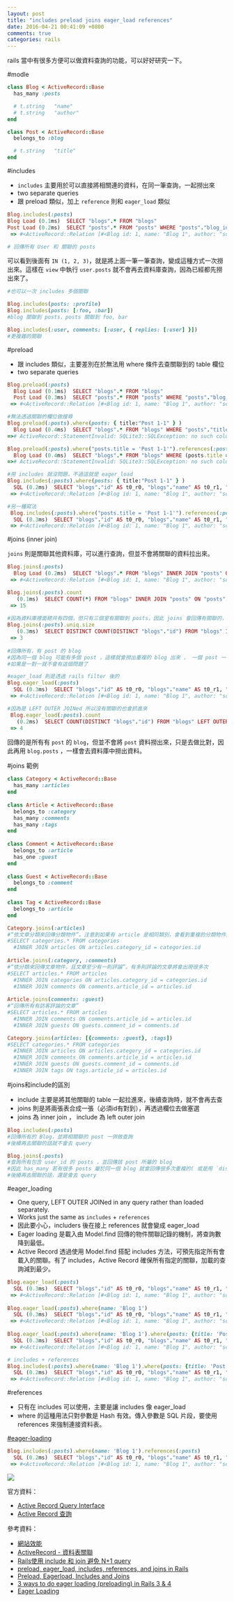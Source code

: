 ```yaml
---
layout: post
title: "includes preload joins eager_load references"
date: 2016-04-21 00:41:09 +0800
comments: true
categories: rails
---
```


rails 當中有很多方便可以做資料查詢的功能，可以好好研究一下。

<!-- more -->

#modle

```ruby
class Blog < ActiveRecord::Base
  has_many :posts

  # t.string   "name"
  # t.string   "author"
end

class Post < ActiveRecord::Base
  belongs_to :blog

  # t.string   "title"
end
```

#includes

* `includes` 主要用於可以直接將相關連的資料，在同一筆查詢，一起撈出來
* two separate queries
* 跟 preload 類似，加上 `reference` 則和 `eager_load` 類似

```ruby
Blog.includes(:posts)
Blog Load (0.1ms)  SELECT "blogs".* FROM "blogs"
Post Load (0.2ms)  SELECT "posts".* FROM "posts" WHERE "posts"."blog_id" IN (1, 2, 3)
 => #<ActiveRecord::Relation [#<Blog id: 1, name: "Blog 1", author: "someone", created_at: "2016-04-20 14:26:01", updated_at: "2016-04-20 14:26:01">, #<Blog id: 2, name: "Blog 2", author: "someone", created_at: "2016-04-20 14:26:01", updated_at: "2016-04-20 14:26:01">, #<Blog id: 3, name: "Blog 3", author: "someone", created_at: "2016-04-20 14:26:01", updated_at: "2016-04-20 14:26:01">]>

# 回傳所有 User 和 關聯的 posts
```
可以看到後面有 `IN (1, 2, 3)`，就是將上面一筆一筆查詢，變成這種方式一次撈出來。這樣在 `view` 中執行 `user.posts` 就不會再去資料庫查詢，因為已經都先撈出來了。

```ruby
#也可以一次 includes 多個關聯

Blog.includes(posts: :profile)
Blog.includes(posts: [:foo, :bar])
#blog 關聯到 posts，posts 關聯到 foo, bar

Blog.includes(:user, comments: [:user, { replies: [:user] }])
#更複雜的關聯
```

#preload

* 跟 includes 類似，主要差別在於無法用 where 條件去查關聯到的 table 欄位
* two separate queries

```ruby
Blog.preload(:posts)
  Blog Load (0.1ms)  SELECT "blogs".* FROM "blogs"
  Post Load (0.3ms)  SELECT "posts".* FROM "posts" WHERE "posts"."blog_id" IN (1, 2, 3)
 => #<ActiveRecord::Relation [#<Blog id: 1, name: "Blog 1", author: "someone", created_at: "2016-04-20 14:26:01", updated_at: "2016-04-20 14:26:01">, #<Blog id: 2, name: "Blog 2", author: "someone", created_at: "2016-04-20 14:26:01", updated_at: "2016-04-20 14:26:01">, #<Blog id: 3, name: "Blog 3", author: "someone", created_at: "2016-04-20 14:26:01", updated_at: "2016-04-20 14:26:01">]>
```

```ruby
#無法透過關聯的欄位做搜尋
Blog.preload(:posts).where(posts: { title:"Post 1-1" } )
  Blog Load (0.4ms)  SELECT "blogs".* FROM "blogs" WHERE "posts"."title" = ?  [["title", "Post 1-1"]]
=># ActiveRecord::StatementInvalid: SQLite3::SQLException: no such column: posts.title: SELECT "blogs".* FROM "blogs" WHERE "posts"."title" = ?

Blog.preload(:posts).where("posts.title = 'Post 1-1'").references(:post)
  Blog Load (0.4ms)  SELECT "blogs".* FROM "blogs" WHERE (posts.title = 'Post 1-1')
=># ActiveRecord::StatementInvalid: SQLite3::SQLException: no such column: posts.title: SELECT "blogs".* FROM "blogs" WHERE (posts.title = 'Post 1-1')

#用 includes 就沒問題，不過這就是 eager_load
Blog.includes(:posts).where(posts: { title:"Post 1-1" } )
  SQL (0.2ms)  SELECT "blogs"."id" AS t0_r0, "blogs"."name" AS t0_r1, "blogs"."author" AS t0_r2, "blogs"."created_at" AS t0_r3, "blogs"."updated_at" AS t0_r4, "posts"."id" AS t1_r0, "posts"."title" AS t1_r1, "posts"."blog_id" AS t1_r2, "posts"."user_id" AS t1_r3, "posts"."created_at" AS t1_r4, "posts"."updated_at" AS t1_r5 FROM "blogs" LEFT OUTER JOIN "posts" ON "posts"."blog_id" = "blogs"."id" WHERE "posts"."title" = ?  [["title", "Post 1-1"]]
 => #<ActiveRecord::Relation [#<Blog id: 1, name: "Blog 1", author: "someone", created_at: "2016-04-20 14:26:01", updated_at: "2016-04-20 14:26:01">]>

#另一種寫法 
 Blog.includes(:posts).where("posts.title = 'Post 1-1'").references(:post)
  SQL (0.3ms)  SELECT "blogs"."id" AS t0_r0, "blogs"."name" AS t0_r1, "blogs"."author" AS t0_r2, "blogs"."created_at" AS t0_r3, "blogs"."updated_at" AS t0_r4, "posts"."id" AS t1_r0, "posts"."title" AS t1_r1, "posts"."blog_id" AS t1_r2, "posts"."user_id" AS t1_r3, "posts"."created_at" AS t1_r4, "posts"."updated_at" AS t1_r5 FROM "blogs" LEFT OUTER JOIN "posts" ON "posts"."blog_id" = "blogs"."id" WHERE (posts.title = 'Post 1-1')
 => #<ActiveRecord::Relation [#<Blog id: 1, name: "Blog 1", author: "someone", created_at: "2016-04-20 14:26:01", updated_at: "2016-04-20 14:26:01">]>
```

#joins (inner join)

`joins` 則是關聯其他資料庫，可以進行查詢，但並不會將關聯的資料拉出來。

```ruby
Blog.joins(:posts)
  Blog Load (0.2ms)  SELECT "blogs".* FROM "blogs" INNER JOIN "posts" ON "posts"."blog_id" = "blogs"."id"
 => #<ActiveRecord::Relation [#<Blog id: 1, name: "Blog 1", author: "someone", created_at: "2016-04-20 14:26:01", updated_at: "2016-04-20 14:26:01">, #<Blog id: 1, name: "Blog 1", author: "someone", created_at: "2016-04-20 14:26:01", updated_at: "2016-04-20 14:26:01">, #<Blog id: 1, name: "Blog 1", author: "someone", created_at: "2016-04-20 14:26:01", updated_at: "2016-04-20 14:26:01">, #<Blog id: 1, name: "Blog 1", author: "someone", created_at: "2016-04-20 14:26:01", updated_at: "2016-04-20 14:26:01">, #<Blog id: 1, name: "Blog 1", author: "someone", created_at: "2016-04-20 14:26:01", updated_at: "2016-04-20 14:26:01">, #<Blog id: 2, name: "Blog 2", author: "someone", created_at: "2016-04-20 14:26:01", updated_at: "2016-04-20 14:26:01">, #<Blog id: 2, name: "Blog 2", author: "someone", created_at: "2016-04-20 14:26:01", updated_at: "2016-04-20 14:26:01">, #<Blog id: 2, name: "Blog 2", author: "someone", created_at: "2016-04-20 14:26:01", updated_at: "2016-04-20 14:26:01">, #<Blog id: 2, name: "Blog 2", author: "someone", created_at: "2016-04-20 14:26:01", updated_at: "2016-04-20 14:26:01">, #<Blog id: 2, name: "Blog 2", author: "someone", created_at: "2016-04-20 14:26:01", updated_at: "2016-04-20 14:26:01">, ...]>

Blog.joins(:posts).count
   (0.1ms)  SELECT COUNT(*) FROM "blogs" INNER JOIN "posts" ON "posts"."blog_id" = "blogs"."id"
 => 15
 
#因為資料庫裡面總共有四個，但只有三個室有關聯到 posts，因此 joins 會回傳有關聯的，blog
Blog.joins(:posts).uniq.size
   (0.3ms)  SELECT DISTINCT COUNT(DISTINCT "blogs"."id") FROM "blogs" INNER JOIN "posts" ON "posts"."blog_id" = "blogs"."id"
 => 3
 
#回傳所有，有 post 的 blog
#因為同一個 blog 可能有多個 post ，這樣就會撈出重複的 blog 出來 ， 一個 post 一個 blog，因此可以用 .uniq 來去除重複的資料。
#如果是一對一就不會有這個問題了

#eager_load 則是透過 rails filter 後的
Blog.eager_load(:posts)
  SQL (0.3ms)  SELECT "blogs"."id" AS t0_r0, "blogs"."name" AS t0_r1, "blogs"."author" AS t0_r2, "blogs"."created_at" AS t0_r3, "blogs"."updated_at" AS t0_r4, "posts"."id" AS t1_r0, "posts"."title" AS t1_r1, "posts"."blog_id" AS t1_r2, "posts"."user_id" AS t1_r3, "posts"."created_at" AS t1_r4, "posts"."updated_at" AS t1_r5 FROM "blogs" LEFT OUTER JOIN "posts" ON "posts"."blog_id" = "blogs"."id"
 => #<ActiveRecord::Relation [#<Blog id: 1, name: "Blog 1", author: "someone", created_at: "2016-04-20 14:26:01", updated_at: "2016-04-20 14:26:01">, #<Blog id: 2, name: "Blog 2", author: "someone", created_at: "2016-04-20 14:26:01", updated_at: "2016-04-20 14:26:01">, #<Blog id: 3, name: "Blog 3", author: "someone", created_at: "2016-04-20 14:26:01", updated_at: "2016-04-20 14:26:01">, #<Blog id: 4, name: "Blog 2", author: nil, created_at: "2016-04-20 16:01:54", updated_at: "2016-04-20 16:01:54">]>

#因為是 LEFT OUTER JOINed 所以沒有關聯的也會抓進來
 Blog.eager_load(:posts).count
   (0.2ms)  SELECT COUNT(DISTINCT "blogs"."id") FROM "blogs" LEFT OUTER JOIN "posts" ON "posts"."blog_id" = "blogs"."id"
 => 4
```

回傳的是所有有 `post` 的 `blog`，但並不會將 `post` 資料撈出來，只是去做比對，因此再用 `blog.posts` ，一樣會去資料庫中撈出資料。

#joins 範例
```ruby
class Category < ActiveRecord::Base
  has_many :articles
end
 
class Article < ActiveRecord::Base
  belongs_to :category
  has_many :comments
  has_many :tags
end
 
class Comment < ActiveRecord::Base
  belongs_to :article
  has_one :guest
end
 
class Guest < ActiveRecord::Base
  belongs_to :comment
end
 
class Tag < ActiveRecord::Base
  belongs_to :article
end
```

```ruby
Category.joins(:articles)
#“依文章分類來回傳分類物件”。注意到如果有 article 是相同類別，會看到重複的分類物件。若要去掉重複結果，可以使用 Category.joins(:articles).uniq。
#SELECT categories.* FROM categories
  #INNER JOIN articles ON articles.category_id = categories.id
  
Article.joins(:category, :comments)
#“依分類來回傳文章物件，且文章至少有一則評論”。有多則評論的文章將會出現很多次
#SELECT articles.* FROM articles
  #INNER JOIN categories ON articles.category_id = categories.id
  #INNER JOIN comments ON comments.article_id = articles.id
  
Article.joins(comments: :guest)
#“回傳所有有訪客評論的文章”
#SELECT articles.* FROM articles
  #INNER JOIN comments ON comments.article_id = articles.id
  #INNER JOIN guests ON guests.comment_id = comments.id

Category.joins(articles: [{comments: :guest}, :tags])
#SELECT categories.* FROM categories
  #INNER JOIN articles ON articles.category_id = categories.id
  #INNER JOIN comments ON comments.article_id = articles.id
  #INNER JOIN guests ON guests.comment_id = comments.id
  #INNER JOIN tags ON tags.article_id = articles.id
```

#joins和include的區別

* include 主要是將其他關聯的 table 一起拉進來，後續查詢時，就不會再去查
* joins 則是將兩張表合成一張（必須id有對到），再透過欄位去做塞選
* joins 為 inner join ， include 為 left outer join

```ruby
Blog.includes(:posts)
#回傳所有的 Blog，並將相關聯的 post 一併做查詢
#後續再去關聯的話就不會去 query

Blog.joins(:posts)
#查詢所有包含 user_id 的 posts ，並回傳該 post 所屬的 blog
#因此 has_many 若有很多 posts 屬於同一個 blog 就會回傳很多次重複的( 或是用 `distinct` User.joins(:posts).select('distinct users.*'))，可用 uniq 去掉，belong_to & has_one 則不會
#後續再去關聯的話，還是會去 query
```

#eager_loading
* One query, LEFT OUTER JOINed in any query rather than loaded separately.
* Works just the same as `includes` + `references` 
* 因此要小心，includers 後在接上 references 就會變成 eager_load
* Eager loading 是載入由 Model.find 回傳的物件關聯記錄的機制，將查詢數降到最低。
* Active Record 透過使用 Model.find 搭配 includes 方法，可預先指定所有會載入的關聯。有了 includes，Active Record 確保所有指定的關聯，加載的查詢減到最少。

```ruby
Blog.eager_load(:posts)
  SQL (0.3ms)  SELECT "blogs"."id" AS t0_r0, "blogs"."name" AS t0_r1, "blogs"."author" AS t0_r2, "blogs"."created_at" AS t0_r3, "blogs"."updated_at" AS t0_r4, "posts"."id" AS t1_r0, "posts"."title" AS t1_r1, "posts"."blog_id" AS t1_r2, "posts"."user_id" AS t1_r3, "posts"."created_at" AS t1_r4, "posts"."updated_at" AS t1_r5 FROM "blogs" LEFT OUTER JOIN "posts" ON "posts"."blog_id" = "blogs"."id"
 => #<ActiveRecord::Relation [#<Blog id: 1, name: "Blog 1", author: "someone", created_at: "2016-04-20 14:26:01", updated_at: "2016-04-20 14:26:01">, #<Blog id: 2, name: "Blog 2", author: "someone", created_at: "2016-04-20 14:26:01", updated_at: "2016-04-20 14:26:01">, #<Blog id: 3, name: "Blog 3", author: "someone", created_at: "2016-04-20 14:26:01", updated_at: "2016-04-20 14:26:01">, #<Blog id: 4, name: "Blog 2", author: nil, created_at: "2016-04-20 16:01:54", updated_at: "2016-04-20 16:01:54">]>
 
Blog.eager_load(:posts).where(name: 'Blog 1')
  SQL (0.3ms)  SELECT "blogs"."id" AS t0_r0, "blogs"."name" AS t0_r1, "blogs"."author" AS t0_r2, "blogs"."created_at" AS t0_r3, "blogs"."updated_at" AS t0_r4, "posts"."id" AS t1_r0, "posts"."title" AS t1_r1, "posts"."blog_id" AS t1_r2, "posts"."user_id" AS t1_r3, "posts"."created_at" AS t1_r4, "posts"."updated_at" AS t1_r5 FROM "blogs" LEFT OUTER JOIN "posts" ON "posts"."blog_id" = "blogs"."id" WHERE "blogs"."name" = ?  [["name", "Blog 1"]]
 => #<ActiveRecord::Relation [#<Blog id: 1, name: "Blog 1", author: "someone", created_at: "2016-04-20 14:26:01", updated_at: "2016-04-20 14:26:01">]>
 
Blog.eager_load(:posts).where(name: 'Blog 1').where(posts: {title: 'Post 1-1'})
  SQL (0.3ms)  SELECT "blogs"."id" AS t0_r0, "blogs"."name" AS t0_r1, "blogs"."author" AS t0_r2, "blogs"."created_at" AS t0_r3, "blogs"."updated_at" AS t0_r4, "posts"."id" AS t1_r0, "posts"."title" AS t1_r1, "posts"."blog_id" AS t1_r2, "posts"."user_id" AS t1_r3, "posts"."created_at" AS t1_r4, "posts"."updated_at" AS t1_r5 FROM "blogs" LEFT OUTER JOIN "posts" ON "posts"."blog_id" = "blogs"."id" WHERE "blogs"."name" = ? AND "posts"."title" = ?  [["name", "Blog 1"], ["title", "Post 1-1"]]
 => #<ActiveRecord::Relation [#<Blog id: 1, name: "Blog 1", author: "someone", created_at: "2016-04-20 14:26:01", updated_at: "2016-04-20 14:26:01">]>

# includes + references 
Blog.includes(:posts).where(name: 'Blog 1').where(posts: {title: 'Post 1-1'})
  SQL (0.2ms)  SELECT "blogs"."id" AS t0_r0, "blogs"."name" AS t0_r1, "blogs"."author" AS t0_r2, "blogs"."created_at" AS t0_r3, "blogs"."updated_at" AS t0_r4, "posts"."id" AS t1_r0, "posts"."title" AS t1_r1, "posts"."blog_id" AS t1_r2, "posts"."user_id" AS t1_r3, "posts"."created_at" AS t1_r4, "posts"."updated_at" AS t1_r5 FROM "blogs" LEFT OUTER JOIN "posts" ON "posts"."blog_id" = "blogs"."id" WHERE "blogs"."name" = ? AND "posts"."title" = ?  [["name", "Blog 1"], ["title", "Post 1-1"]]
 => #<ActiveRecord::Relation [#<Blog id: 1, name: "Blog 1", author: "someone", created_at: "2016-04-20 14:26:01", updated_at: "2016-04-20 14:26:01">]>
```


#references
* 只有在 includes 可以使用，主要是讓 includes 像 eager_load
* where 的這種用法只對參數是 Hash 有效。傳入參數是 SQL 片段，要使用 references 來強制連接資料表。

[#eager-loading](http://rails.ruby.tw/active_record_querying.html#eager-loading-%E9%97%9C%E8%81%AF)

```ruby
Blog.includes(:posts).where(name: 'Blog 1').references(:posts)
  SQL (0.2ms)  SELECT "blogs"."id" AS t0_r0, "blogs"."name" AS t0_r1, "blogs"."author" AS t0_r2, "blogs"."created_at" AS t0_r3, "blogs"."updated_at" AS t0_r4, "posts"."id" AS t1_r0, "posts"."title" AS t1_r1, "posts"."blog_id" AS t1_r2, "posts"."user_id" AS t1_r3, "posts"."created_at" AS t1_r4, "posts"."updated_at" AS t1_r5 FROM "blogs" LEFT OUTER JOIN "posts" ON "posts"."blog_id" = "blogs"."id" WHERE "blogs"."name" = ?  [["name", "Blog 1"]]
 => #<ActiveRecord::Relation [#<Blog id: 1, name: "Blog 1", author: "someone", created_at: "2016-04-20 14:26:01", updated_at: "2016-04-20 14:26:01">]>
```

![](http://www.codeproject.com/KB/database/Visual_SQL_Joins/Visual_SQL_JOINS_orig.jpg)

官方資料：  

* [Active Record Query Interface](http://guides.rubyonrails.org/active_record_querying.html)  
* [Active Record 查詢](http://rails.ruby.tw/active_record_querying.html)

參考資料：  

* [網站效能](https://ihower.tw/rails4/performance.html)  
* [ActiveRecord - 資料表關聯](https://ihower.tw/rails4/activerecord-relationships.html)  
* [Rails使用 include 和 join 避免 N+1 query](http://motion-express.com/blog/20141028-rails-include-join-avoid-n-1-query)  
* [preload, eager_load, includes, references, and joins in Rails](http://blog.ifyouseewendy.com/blog/2015/11/11/preload-eager_load-includes-references-joins/)  
* [Preload, Eagerload, Includes and Joins](http://blog.bigbinary.com/2013/07/01/preload-vs-eager-load-vs-joins-vs-includes.html)  
* [3 ways to do eager loading (preloading) in Rails 3 & 4](http://blog.arkency.com/2013/12/rails4-preloading/)  
* [Eager Loading](http://jocoomadao.logdown.com/posts/189846-laravel-eloquent-orm-part-two)